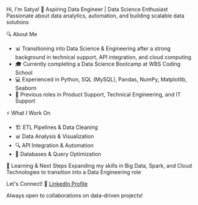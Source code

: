  Hi, I'm Satya!
🚀 Aspiring Data Engineer | Data Science Enthusiast
Passionate about data analytics, automation, and building scalable data solutions

🔍 About Me
- 📊 Transitioning into Data Science & Engineering after a strong background in technical support, API integration, and cloud computing
- 🎓 Currently completing a Data Science Bootcamp at WBS Coding School
- 💻 Experienced in Python, SQL (MySQL), Pandas, NumPy, Matplotlib, Seaborn
- 🔗 Previous roles in Product Support, Technical Engineering, and IT Support

⚡ What I Work On

- 🏗 ETL Pipelines & Data Cleaning
- 📊 Data Analysis & Visualization
- 🔍 API Integration & Automation
- 📂 Databases & Query Optimization

🌱 Learning & Next Steps
Expanding my skills in Big Data, Spark, and Cloud Technologies to transition into a Data Engineering role

 Let's Connect!
💼 [LinkedIn Profile](https://www.linkedin.com/in/satya-f-70175817b/)

 Always open to collaborations on data-driven projects!
